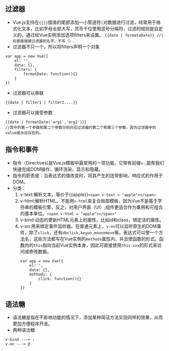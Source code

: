 ## 过滤器

- Vue.js支持在`{{}}`插值的尾部添加一小管道符`|`对数据进行过滤，经常用于格式化文本，比如字母全部大写，货币千位使用逗号分隔符，过滤的规则是自定义的，通过给Vue实例添加选项filters来设置。
`{{date | formateDate}} //|后面直接接过滤器的名字，不写（）`.
- 过滤器不只一个，所以将filters声明一个对象
```
var app = new Vue({
    el: '',
    data: {},
    filters: {
        formatDate: function(){}
    }
})
```
- 过滤器可以串联
```
{{date | filter1 | filter2....}}
```
- 过滤器可以接受参数
```
{{date | formatDate('arg1','arg2')}}
//其中的第一个参数和第二个参数分别对应过滤器的第二个和第三个参数，因为过滤器中的value是永远存在的。
```

## 指令和事件

- 指令（Directives)是Vue.js模板中最常用的一项功能，它带有前缀`v-`,能帮我们快速完成DOM操作，循环渲染，显示和隐藏。
- 指令的职责是：当表达式的值改变时，将其产生的连带影响，响应式的作用于DOM。
- 分类：
    1. v-text:解析文本。等价于{{apple}}`<span v-text = "apple"></span>`
    2. v-html:解析HTML。不能用`v-html`来复合局部模板，因为Vue不是基于字符串的模板引擎，反之，对用户界面（UI）,组件更适合作为重用和可组合的基本单位。`<span v-html = "apple"></span>"`
    3. v-bind:动态的更新HTML元素上的属性，比如id和class，绑定活的属性。
    4. v-on:用来绑定事件监听器。在普通元素上，`v-on`可以监听原生的DOM事件，除了`click`，还有`dbclick,keyuo,mousemove`等。表达式可以使一个方法名，这些方法都写在Vue实例的`methods`属性内，并且使函数的形式。函数内的`this`指向当前Vue实例本身，因此可直接使用`this.xxx`的形式来访问或修改数据。
        ```
        var app = new Vue({
            el:'',
            data: {},
            methods: {
                click: function(){}
            }
        })
        ```


## 语法糖

- 语法糖是指在不影响功能的情况下，添加某种简洁方法实现同样的效果，从而更加方便程序开发。
- 两种语法糖
```
v-bind ---> :
v-on ---> @
```